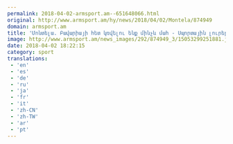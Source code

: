 ```yaml
---
permalink: 2018-04-02-armsport.am--651648066.html
original: http://www.armsport.am/hy/news/2018/04/02/Montela/874949
domain: armsport.am
title: 'Մոնտելա. Բավարիայի հետ կռվելու ենք մինչև մահ - Սպորտային լուրեր'
image: http://www.armsport.am/news_images/292/874949_3/15053299251881.jpg
date: 2018-04-02 18:22:15
category: sport
translations: 
 - 'en'
 - 'es'
 - 'de'
 - 'ru'
 - 'ja'
 - 'fr'
 - 'it'
 - 'zh-CN'
 - 'zh-TW'
 - 'ar'
 - 'pt'
---
```


